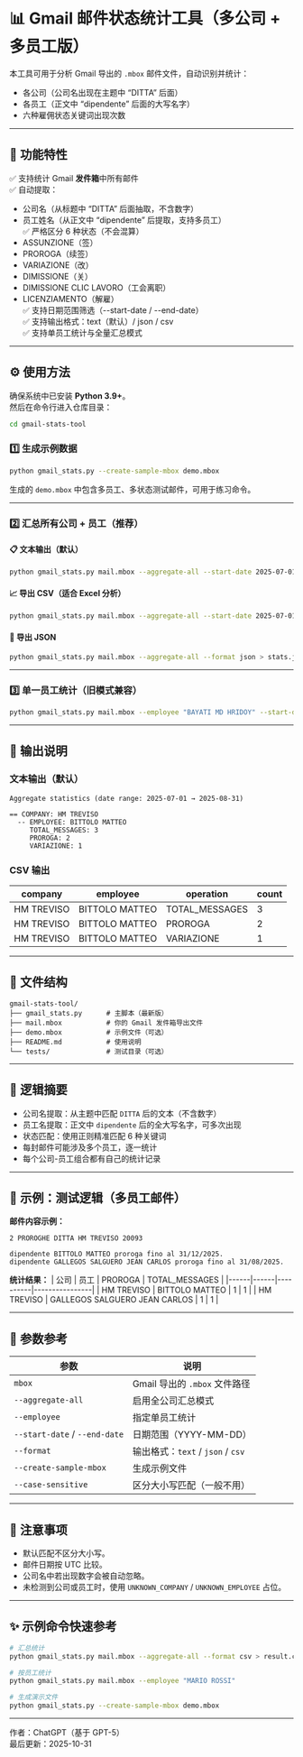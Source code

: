 
# 📊 Gmail 邮件状态统计工具（多公司 + 多员工版）

本工具可用于分析 Gmail 导出的 `.mbox` 邮件文件，自动识别并统计：  
- 各公司（公司名出现在主题中 “DITTA” 后面）  
- 各员工（正文中 “dipendente” 后面的大写名字）  
- 六种雇佣状态关键词出现次数  

---

## 🧩 功能特性

✅ 支持统计 Gmail **发件箱**中所有邮件  
✅ 自动提取：  
- 公司名（从标题中 “DITTA” 后面抽取，不含数字）  
- 员工姓名（从正文中 “dipendente” 后提取，支持多员工）  
✅ 严格区分 6 种状态（不会混算）  
- ASSUNZIONE（签）  
- PROROGA（续签）  
- VARIAZIONE（改）  
- DIMISSIONE（关）  
- DIMISSIONE CLIC LAVORO（工会离职）  
- LICENZIAMENTO（解雇）  
✅ 支持日期范围筛选（--start-date / --end-date）  
✅ 支持输出格式：text（默认）/ json / csv  
✅ 支持单员工统计与全量汇总模式  

---

## ⚙️ 使用方法

确保系统中已安装 **Python 3.9+**。  
然后在命令行进入仓库目录：

```bash
cd gmail-stats-tool
```

### 1️⃣ 生成示例数据

```bash
python gmail_stats.py --create-sample-mbox demo.mbox
```

生成的 `demo.mbox` 中包含多员工、多状态测试邮件，可用于练习命令。

---

### 2️⃣ 汇总所有公司 + 员工（推荐）

#### 📋 文本输出（默认）
```bash
python gmail_stats.py mail.mbox --aggregate-all --start-date 2025-07-01 --end-date 2025-08-31
```

#### 📈 导出 CSV（适合 Excel 分析）
```bash
python gmail_stats.py mail.mbox --aggregate-all --start-date 2025-07-01 --end-date 2025-08-31 --format csv > stats.csv
```

#### 🧾 导出 JSON
```bash
python gmail_stats.py mail.mbox --aggregate-all --format json > stats.json
```

---

### 3️⃣ 单一员工统计（旧模式兼容）

```bash
python gmail_stats.py mail.mbox --employee "BAYATI MD HRIDOY" --start-date 2025-08-01 --end-date 2025-08-31
```

---

## 🧮 输出说明

### 文本输出（默认）
```text
Aggregate statistics (date range: 2025-07-01 → 2025-08-31)

== COMPANY: HM TREVISO
  -- EMPLOYEE: BITTOLO MATTEO
     TOTAL_MESSAGES: 3
     PROROGA: 2
     VARIAZIONE: 1
```

### CSV 输出
| company | employee | operation | count |
|----------|-----------|------------|-------|
| HM TREVISO | BITTOLO MATTEO | TOTAL_MESSAGES | 3 |
| HM TREVISO | BITTOLO MATTEO | PROROGA | 2 |
| HM TREVISO | BITTOLO MATTEO | VARIAZIONE | 1 |

---

## 📁 文件结构

```
gmail-stats-tool/
├── gmail_stats.py      # 主脚本（最新版）
├── mail.mbox           # 你的 Gmail 发件箱导出文件
├── demo.mbox           # 示例文件（可选）
├── README.md           # 使用说明
└── tests/              # 测试目录（可选）
```

---

## 🧠 逻辑摘要

- 公司名提取：从主题中匹配 `DITTA` 后的文本（不含数字）  
- 员工名提取：正文中 `dipendente` 后的全大写名字，可多次出现  
- 状态匹配：使用正则精准匹配 6 种关键词  
- 每封邮件可能涉及多个员工，逐一统计  
- 每个公司-员工组合都有自己的统计记录  

---

## 🧰 示例：测试逻辑（多员工邮件）

**邮件内容示例：**
```
2 PROROGHE DITTA HM TREVISO 20093

dipendente BITTOLO MATTEO proroga fino al 31/12/2025.
dipendente GALLEGOS SALGUERO JEAN CARLOS proroga fino al 31/08/2025.
```

**统计结果：**
| 公司 | 员工 | PROROGA | TOTAL_MESSAGES |
|------|------|----------|----------------|
| HM TREVISO | BITTOLO MATTEO | 1 | 1 |
| HM TREVISO | GALLEGOS SALGUERO JEAN CARLOS | 1 | 1 |

---

## 🧩 参数参考

| 参数 | 说明 |
|------|------|
| `mbox` | Gmail 导出的 `.mbox` 文件路径 |
| `--aggregate-all` | 启用全公司汇总模式 |
| `--employee` | 指定单员工统计 |
| `--start-date` / `--end-date` | 日期范围（YYYY-MM-DD） |
| `--format` | 输出格式：`text` / `json` / `csv` |
| `--create-sample-mbox` | 生成示例文件 |
| `--case-sensitive` | 区分大小写匹配（一般不用） |

---

## 🧾 注意事项

- 默认匹配不区分大小写。  
- 邮件日期按 UTC 比较。  
- 公司名中若出现数字会被自动忽略。  
- 未检测到公司或员工时，使用 `UNKNOWN_COMPANY` / `UNKNOWN_EMPLOYEE` 占位。

---

## ✨ 示例命令快速参考

```bash
# 汇总统计
python gmail_stats.py mail.mbox --aggregate-all --format csv > result.csv

# 按员工统计
python gmail_stats.py mail.mbox --employee "MARIO ROSSI"

# 生成演示文件
python gmail_stats.py --create-sample-mbox demo.mbox
```

---

作者：ChatGPT（基于 GPT-5）  
最后更新：2025-10-31
